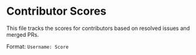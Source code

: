 # Contributor Scores

This file tracks the scores for contributors based on resolved issues and merged PRs.

Format: `Username: Score`

